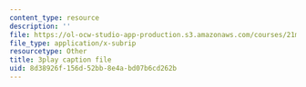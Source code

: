 ```yaml
---
content_type: resource
description: ''
file: https://ol-ocw-studio-app-production.s3.amazonaws.com/courses/21m-355-musical-improvisation-spring-2013/8d38926f156d52bb8e4abd07b6cd262b_u9givSC2M8Y.vtt
file_type: application/x-subrip
resourcetype: Other
title: 3play caption file
uid: 8d38926f-156d-52bb-8e4a-bd07b6cd262b
---
```

